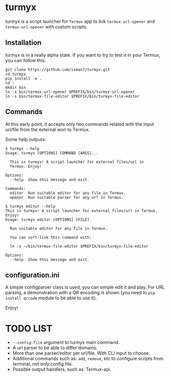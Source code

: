 # turmyx

turmyx is a script launcher for `Termux` app to link `termux-url-opener` and `termux-url-opener` with custom scripts.

## Installation

turmyx is in a really alpha state. If you want to try to test it in your Termux, you can follow this:

```
git clone https://github.com/isman7/turmyx.git
cd turmyx
pip install -e .
cd ~
mkdir bin
ln -s bin/termux-url-opener $PREFIX/bin/turmyx-url-opener
ln -s bin/termux-file-editor $PREFIX/bin/turmyx-file-editor
```

## Commands

At this early point, it accepts only two commands related with the input url/file from the external worl to Termux.

Some help outputs:

```
$ turmyx --help
Usage: turmyx [OPTIONS] COMMAND [ARGS]...

  This is turmyx! A script launcher for external files/url in
  Termux. Enjoy!

Options:
  --help  Show this message and exit.

Commands:
  editor  Run suitable editor for any file in Termux.
  opener  Run suitable parser for any url in Termux.

```

```
$ turmyx editor --help
This is turmyx! A script launcher for external files/url in Termux. Enjoy!
Usage: turmyx editor [OPTIONS] [FILE]

  Run suitable editor for any file in Termux.

  You can soft-link this command with:

  ln -s ~/bin/termux-file-editor $PREFIX/bin/turmyx-file-editor

Options:
  --help  Show this message and exit.
```

## configuration.ini

A simple configparser class is used, you can simple edit it and play. For URL parsing, a demonstration with a QR
encoding is shown (you need to `pip install qrcode` module to be able to use it).

Enjoy!

# TODO LIST

- `--config-file` argument to turmyx main command.
- A url parser to be able to differ domains.
- More than one parser/editor per url/file. With CLI input to choose.
- Additional commands such as: `add`, `remove`, etc to configure scripts from terminal, not only config file.
- Possible output handlers, such as: Termux-api.

